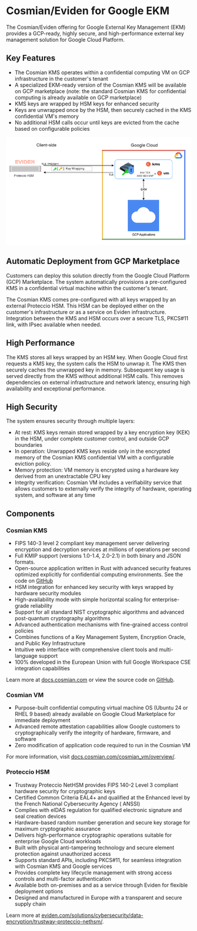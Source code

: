 # Cosmian/Eviden for Google EKM

The Cosmian/Eviden offering for Google External Key Management (EKM) provides a GCP-ready, highly secure, and
high-performance external key management solution for Google Cloud Platform.

## Key Features

- The Cosmian KMS operates within a confidential computing VM on GCP infrastructure in the customer's tenant
- A specialized EKM-ready version of the Cosmian KMS will be available on GCP marketplace (note: the standard Cosmian
  KMS for confidential computing is already available on GCP marketplace)
- KMS keys are wrapped by HSM keys for enhanced security
- Keys are unwrapped once by the HSM, then securely cached in the KMS confidential VM's memory
- No additional HSM calls occur until keys are evicted from the cache based on configurable policies

![architecture diagram](./drawings/google_ekm.png)

## Automatic Deployment from GCP Marketplace
 
Customers can deploy this solution directly from the Google Cloud Platform (GCP) Marketplace. The system automatically
provisions a pre-configured KMS in a confidential virtual machine within the customer's tenant.

The Cosmian KMS comes pre-configured with all keys wrapped by an external Proteccio HSM. This HSM can be deployed either
on the customer's infrastructure or as a service on Eviden infrastructure. Integration between the KMS and HSM occurs
over a secure TLS, PKCS#11 link, with IPsec available when needed.

## High Performance

The KMS stores all keys wrapped by an HSM key. When Google Cloud first requests a KMS key, the system calls the HSM to
unwrap it. The KMS then securely caches the unwrapped key in memory. Subsequent key usage is served directly from the
KMS without additional HSM calls. This removes dependencies on external infrastructure and network latency, ensuring
high availability and exceptional performance.

## High Security

The system ensures security through multiple layers:

- At rest: KMS keys remain stored wrapped by a key encryption key (KEK) in the HSM, under complete customer control, and
  outside GCP boundaries
- In operation: Unwrapped KMS keys reside only in the encrypted memory of the Cosmian KMS confidential VM with a
  configurable eviction policy.
- Memory protection: VM memory is encrypted using a hardware key derived from an unextractable CPU key
- Integrity verification: Cosmian VM includes a verifiability service that allows customers to externally verify the
  integrity of hardware, operating system, and software at any time

## Components

### Cosmian KMS

- FIPS 140-3 level 2 compliant key management server delivering encryption and decryption services at millions of
  operations per second
- Full KMIP support (versions 1.0-1.4, 2.0-2.1) in both binary and JSON formats.
- Open-source application written in Rust with advanced security features optimized explicitly for confidential
  computing environments. See the code on [GitHub](https://gihub.com/Cosmian/kms)
- HSM integration for enhanced key security with keys wrapped by hardware security modules
- High-availability mode with simple horizontal scaling for enterprise-grade reliability
- Support for all standard NIST cryptographic algorithms and advanced post-quantum cryptography algorithms
- Advanced authentication mechanisms with fine-grained access control policies
- Combines functions of a Key Management System, Encryption Oracle, and Public Key Infrastructure
- Intuitive web interface with comprehensive client tools and multi-language support
- 100% developed in the European Union with full Google Workspace CSE integration capabilities

Learn more at [docs.cosmian.com](https://docs.cosmian.com) or view the source code
on [GitHub](https://github.com/Cosmian/kms).

### Cosmian VM

- Purpose-built confidential computing virtual machine OS (Ubuntu 24 or RHEL 9 based) already available on Google Cloud
  Marketplace for immediate deployment
- Advanced remote attestation capabilities allow Google customers to cryptographically verify the integrity of
  hardware, firmware, and software
- Zero modification of application code required to run in the Cosmian VM

For more information, visit [docs.cosmian.com/cosmian_vm/overview/](https://docs.cosmian.com/cosmian_vm/overview/).

### Proteccio HSM

- Trustway Proteccio NetHSM provides FIPS 140-2 Level 3 compliant hardware security for cryptographic keys
- Certified Common Criteria EAL4+ and qualified at the Enhanced level by the French National Cybersecurity Agency (
  ANSSI)
- Complies with eIDAS regulation for qualified electronic signature and seal creation devices
- Hardware-based random number generation and secure key storage for maximum cryptographic assurance
- Delivers high-performance cryptographic operations suitable for enterprise Google Cloud workloads
- Built with physical anti-tampering technology and secure element protection against unauthorized access
- Supports standard APIs, including PKCS#11, for seamless integration with Cosmian KMS and Google services
- Provides complete key lifecycle management with strong access controls and multi-factor authentication
- Available both on-premises and as a service through Eviden for flexible deployment options
- Designed and manufactured in Europe with a transparent and secure supply chain

Learn more
at [eviden.com/solutions/cybersecurity/data-encryption/trustway-proteccio-nethsm/](https://eviden.com/solutions/cybersecurity/data-encryption/trustway-proteccio-nethsm/).

